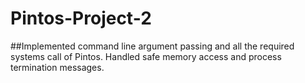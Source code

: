 # Pintos-Project-2

##Implemented command line argument passing and all the required systems call of Pintos. Handled safe memory access and process termination messages.
